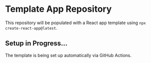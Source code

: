 # Template App Repository

This repository will be populated with a React app template using `npx create-react-app@latest`.

## Setup in Progress...

The template is being set up automatically via GitHub Actions.